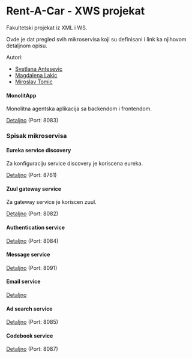 # Rent-A-Car - XWS projekat
Fakultetski projekat iz XML i WS.

Ovde je dat pregled svih mikroservisa koji su definisani i link ka njihovom detaljnom opisu.

Autori:
* [Svetlana Antesevic](https://github.com/SvetlanaAnt)
* [Magdalena Lakic](https://github.com/magdalenalakic)
* [Miroslav Tomic](https://github.com/tmiroslav97)

#### MonolitApp
Monolitna agentska aplikacija sa backendom i frontendom.

[Detaljno](MonolitApp/README.md)
(Port: 8083)

### Spisak mikroservisa

#### Eureka service discovery
Za konfiguraciju service discovery je koriscena eureka.

[Detaljno](eureka/README.md)
(Port: 8761)

#### Zuul gateway service
Za gateway service je koriscen zuul.

[Detaljno](zuul/README.md)
(Port: 8082)

#### Authentication service

[Detaljno](Services/authentication-service/README.md)
(Port: 8084)

#### Message service

[Detaljno](Services/message-service/README.md)
(Port: 8091)

#### Email service

[Detaljno](Services/email-service/README.md)

#### Ad search service
[Detaljno](Services/ad-search-service/README.md)
(Port: 8085)

#### Codebook service
[Detaljno](Services/codebook-service/README.md)
(Port: 8087)
